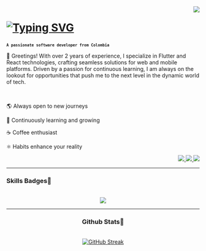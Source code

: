 <img align="right" src="https://visitor-badge.laobi.icu/badge?page_id=christgrant98.christgrant98" />

<h1 align="left">
<a href="https://git.io/typing-svg"><img src="https://readme-typing-svg.herokuapp.com?font=Fira+Code&weight=900&size=27&duration=3500&pause=500&color=8A40FF&center=true&vCenter=true&random=false&width=500&lines=Welcome+to+my+Github!%F0%9F%9A%80;This+is+Christian+Garcerant" alt="Typing SVG" /></a>

<h3 align="left"></h3>

<small><strong>`A passionate software developer from Colombia`</strong></small>
<br/>
 <p>
👋 Greetings! With over 2 years of experience, I specialize in Flutter and React technologies, crafting seamless solutions for web and mobile platforms. Driven by a passion for continuous learning, I am always on the lookout for opportunities that push me to the next level in the dynamic world of tech.
</p>
<br/>
<p>🌎 Always open to new journeys</p>
<p>🧠 Continuously learning and growing</p>
<p>☕ Coffee enthusiast</p>
<p>⚛️ Habits enhance your reality</p>

 
<div align="right"> 
  <a href="mailto:christian.garcerant@gmail.com">
    <img src="https://img.shields.io/badge/Gmail-333333?style=for-the-badge&logo=gmail&logoColor=red" />
  </a>
  <a href="https://www.linkedin.com/in/christian-garcerant/" target="_blank">
    <img src="https://img.shields.io/badge/LinkedIn-0077B5?style=for-the-badge&logo=linkedin&logoColor=white" target="_blank" />
  </a>
  <a href="https://christgrant98.github.io" target="_blank">
     <img src="https://img.shields.io/badge/Portfolio-FF5722?style=for-the-badge&logo=todoist&logoColor=white" target="_blank" /> <!-- sqlite, safari, google-chrome are other good icon options -->
  </a>
</div>

 <hr/>
 
<h3 align="left">Skills Badges🚀</h3>
<br/>
<div align="center">
    <img src="https://skillicons.dev/icons?i=flutter,dart,react,redux,html,css,typescript,javascript,ruby,rails,nodejs,postgresql,mongodb,expressjs,firebase,git,github,vscode,postman" /><br>

</div>

<hr/>



<h3 align="center"> Github Stats🎯</h3>
<br>
<div align=center>
<a href="https://git.io/streak-stats"><img src="https://streak-stats.demolab.com?user=christgrant98&theme=whatsapp-dark&hide_border=true&border_radius=10&mode=weekly" alt="GitHub Streak" /></a>

</div>



<br/>
